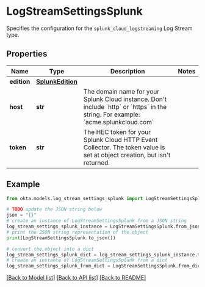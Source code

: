 # LogStreamSettingsSplunk

Specifies the configuration for the `splunk_cloud_logstreaming` Log Stream type.

## Properties

Name | Type | Description | Notes
------------ | ------------- | ------------- | -------------
**edition** | [**SplunkEdition**](SplunkEdition.md) |  | 
**host** | **str** | The domain name for your Splunk Cloud instance. Don&#39;t include &#x60;http&#x60; or &#x60;https&#x60; in the string. For example: &#x60;acme.splunkcloud.com&#x60; | 
**token** | **str** | The HEC token for your Splunk Cloud HTTP Event Collector. The token value is set at object creation, but isn&#39;t returned. | 

## Example

```python
from okta.models.log_stream_settings_splunk import LogStreamSettingsSplunk

# TODO update the JSON string below
json = "{}"
# create an instance of LogStreamSettingsSplunk from a JSON string
log_stream_settings_splunk_instance = LogStreamSettingsSplunk.from_json(json)
# print the JSON string representation of the object
print(LogStreamSettingsSplunk.to_json())

# convert the object into a dict
log_stream_settings_splunk_dict = log_stream_settings_splunk_instance.to_dict()
# create an instance of LogStreamSettingsSplunk from a dict
log_stream_settings_splunk_from_dict = LogStreamSettingsSplunk.from_dict(log_stream_settings_splunk_dict)
```
[[Back to Model list]](../README.md#documentation-for-models) [[Back to API list]](../README.md#documentation-for-api-endpoints) [[Back to README]](../README.md)


